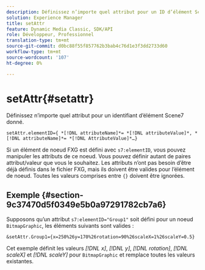 ```yaml
---
description: Définissez n’importe quel attribut pour un ID d’élément Scene7 donné.
solution: Experience Manager
title: setAttr
feature: Dynamic Media Classic, SDK/API
role: Développeur, Professionnel
translation-type: tm+mt
source-git-commit: d0bc88f55f857762b3bab4c76d1e3f3dd2733d60
workflow-type: tm+mt
source-wordcount: '107'
ht-degree: 0%

---
```



# setAttr{#setattr}

Définissez n’importe quel attribut pour un identifiant d’élément Scene7 donné.

`setAttr.elementID={ *[!DNL attributeName]*= *[!DNL attributeValue]*, *[!DNL attributeName]*= *[!DNL AttributeValue]*…}`

Si un élément de noeud FXG est défini avec `s7:elementID`, vous pouvez manipuler les attributs de ce noeud. Vous pouvez définir autant de paires attribut/valeur que vous le souhaitez. Les attributs n’ont pas besoin d’être déjà définis dans le fichier FXG, mais ils doivent être valides pour l’élément de noeud. Toutes les valeurs comprises entre `{}` doivent être ignorées.

## Exemple {#section-9c37470d5f0349e5b0a97291782cb7a6}

Supposons qu’un attribut `s7:elementID="Group1"` soit défini pour un noeud `BitmapGraphic`, les éléments suivants sont valides :

`&setAttr.Group1={x=250%26y=170%26rotation=90%26scaleX=1%26scaleY=0.5}`

Cet exemple définit les valeurs *[!DNL x]*, *[!DNL y]*, *[!DNL rotation]*, *[!DNL scaleX]* et *[!DNL scaleY]* pour `BitmapGraphic` et remplace toutes les valeurs existantes.
